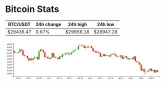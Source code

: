 # Bitcoin Stats

BTC/USDT|24h change|24h high|24h low|
|---|---|---|---|
|$29436.47|0.67%|$29656.18|$28947.28|

<img src="./chart.svg">
